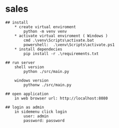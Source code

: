 # sales
    ## install
        * create virtual enviroment
            python -m venv venv
        * activate virtual enviroment ( Windows )
            cmd .\venv\Scripts\activate.bat
            powershell:  .\venv\Scripts\activate.ps1 
        * install dependecies
            pip install -r .\requirements.txt
    
    ## run server
        shell version
            python ./src/main.py

        windows version
            pythonw ./src/main.py

    ## open application
        in web browser url: http://localhost:8080

    ## login as admin
        in sidemenu click login
            user: admin
            password: password
